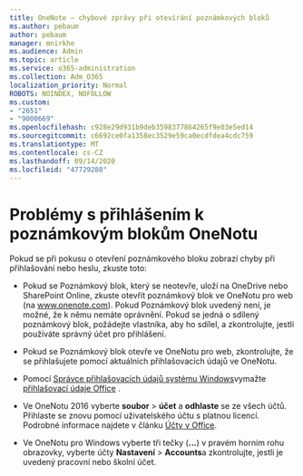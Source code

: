 ```yaml
---
title: OneNote – chybové zprávy při otevírání poznámkových bloků
ms.author: pebaum
author: pebaum
manager: mnirkhe
ms.audience: Admin
ms.topic: article
ms.service: o365-administration
ms.collection: Adm_O365
localization_priority: Normal
ROBOTS: NOINDEX, NOFOLLOW
ms.custom:
- "2651"
- "9000669"
ms.openlocfilehash: c928e29d931b9deb3598377864265f9e03e5ed14
ms.sourcegitcommit: c6692ce0fa1358ec3529e59ca0ecdfdea4cdc759
ms.translationtype: MT
ms.contentlocale: cs-CZ
ms.lasthandoff: 09/14/2020
ms.locfileid: "47729288"
---
```

# <a name="issues-signing-in-to-onenote-notebooks"></a>Problémy s přihlášením k poznámkovým blokům OneNotu

Pokud se při pokusu o otevření poznámkového bloku zobrazí chyby při přihlašování nebo heslu, zkuste toto:

- Pokud se Poznámkový blok, který se neotevře, uloží na OneDrive nebo SharePoint Online, zkuste otevřít poznámkový blok ve OneNotu pro web (na www.onenote.com). Pokud Poznámkový blok uvedený není, je možné, že k němu nemáte oprávnění. Pokud se jedná o sdílený poznámkový blok, požádejte vlastníka, aby ho sdílel, a zkontrolujte, jestli používáte správný účet pro přihlášení.

- Pokud se Poznámkový blok otevře ve OneNotu pro web, zkontrolujte, že se přihlašujete pomocí aktuálních přihlašovacích údajů ve OneNotu. 

- Pomocí [Správce přihlašovacích údajů systému Windows](https://support.microsoft.com/help/4026814/windows-accessing-credential-manager)vymažte [přihlašovací údaje Office](https://docs.microsoft.com/office/troubleshoot/error-messages/another-account-already-signed-in#step-3-clear-cached-credentials-on-the-computer) .

- Ve OneNotu 2016 vyberte **soubor**  >  **účet** a **odhlaste** se ze všech účtů. Přihlaste se znovu pomocí uživatelského účtu s platnou licencí. Podrobné informace najdete v článku [Účty v Office](https://support.office.com/article/accounts-in-office-628ea040-f265-49de-b986-be09c3ebf8a9).

- Ve OneNotu pro Windows vyberte tři tečky (**...**) v pravém horním rohu obrazovky, vyberte účty **Nastavení**  >  **Accounts**a zkontrolujte, jestli je uvedený pracovní nebo školní účet.